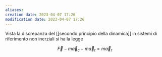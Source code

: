 ```yaml
---
aliases: 
creation date: 2023-04-07 17:26
modification date: 2023-04-07 17:26
---
```

Vista la discrepanza del [[secondo principio della dinamica]] in sistemi di riferimento non inerziali si ha la legge

$$ \vec{F} - m\vec{a}_{c} - m\vec{a}_{t} = m\vec{a}_{r}$$
